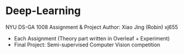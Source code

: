 # Deep-Learning
NYU DS-GA 1008 Assignment &amp; Project
Author: Xiao Jing (Robin) xj655
- Each Assignment (Theory part written in Overleaf + Experiment)
- Final Project: Semi-supervised  Computer Vision competition
